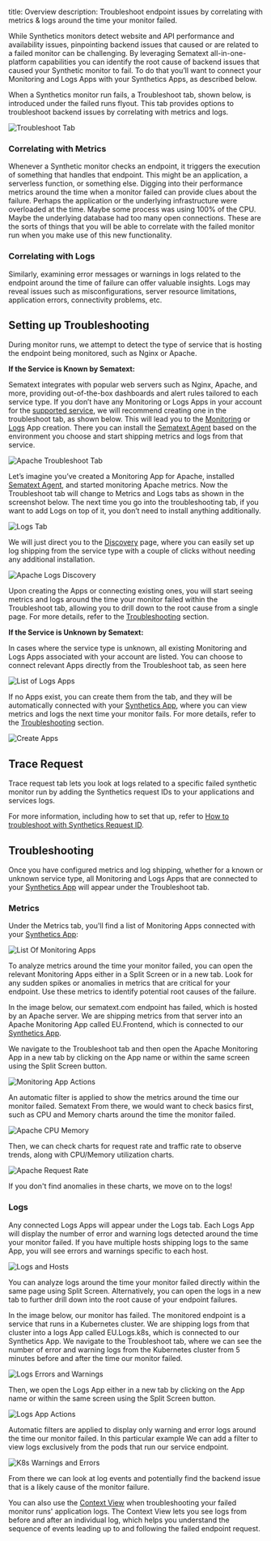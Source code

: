 title: Overview
description: Troubleshoot endpoint issues by correlating with metrics & logs around the time your monitor failed.

While Synthetics monitors detect website and API performance and availability issues, pinpointing backend issues that caused or are related to a failed monitor can be challenging. By leveraging Sematext all-in-one-platform capabilities you can identify the root cause of backend issues that caused your Synthetic monitor to fail. To do that you’ll want to connect your Monitoring and Logs Apps with your Synthetics Apps, as described below.

When a Synthetics monitor run fails, a Troubleshoot tab, shown below, is introduced under the failed runs flyout. This tab provides options to troubleshoot backend issues by correlating with metrics and logs.

![Troubleshoot Tab](../../images/synthetics/troubleshoot/troubleshoot-tab.png)

### Correlating with Metrics

Whenever a Synthetic monitor checks an endpoint, it triggers the execution of something that handles that endpoint. This might be an application, a serverless function, or something else.  Digging into their performance metrics around the time when a monitor failed can provide clues about the failure. Perhaps the application or the underlying infrastructure were overloaded at the time. Maybe some process was using 100% of the CPU. Maybe the underlying database had too many open connections. These are the sorts of things that you will be able to correlate with the failed monitor run when you make use of this new functionality.

### Correlating with Logs
Similarly, examining error messages or warnings in logs related to the endpoint around the time of failure can offer valuable insights. Logs may reveal issues such as misconfigurations, server resource limitations, application errors, connectivity problems, etc.

## Setting up Troubleshooting

During monitor runs, we attempt to detect the type of service that is hosting the endpoint being monitored, such as Nginx or Apache.

**If the Service is Known by Sematext:**

Sematext integrates with popular web servers such as Nginx, Apache, and more, providing out-of-the-box dashboards and alert rules tailored to each service type. If you don’t have any Monitoring or Logs Apps in your account for the [supported service](https://sematext.com/docs/integration/#monitoring-logs), we will recommend creating one in the troubleshoot tab, as shown below. This will lead you to the [Monitoring](https://sematext.com/docs/monitoring/) or [Logs](https://sematext.com/docs/logs/) App creation. There you can install the [Sematext Agent](https://sematext.com/docs/agents/sematext-agent/) based on the environment you choose and start shipping metrics and logs from that service.

![Apache Troubleshoot Tab](../../images/synthetics/troubleshoot/apache-troubleshoot-tab.png)

Let’s imagine you’ve created a Monitoring App for Apache, installed [Sematext Agent](https://sematext.com/docs/agents/sematext-agent/), and started monitoring Apache metrics. Now the Troubleshoot tab will change to Metrics and Logs tabs as shown in the screenshot below. The next time you go into the troubleshooting tab, if you want to add Logs on top of it, you don’t need to install anything additionally. 

![Logs Tab](../../images/synthetics/troubleshoot/logs-tab.png)

We will just direct you to the [Discovery](https://sematext.com/docs/fleet/discovery/) page, where you can easily set up log shipping from the service type with a couple of clicks without needing any additional installation. 

![Apache Logs Discovery](../../images/synthetics/troubleshoot/apache-logs-discovery.png)

Upon creating the Apps or connecting existing ones, you will start seeing metrics and logs around the time your monitor failed within the Troubleshoot tab, allowing you to drill down to the root cause from a single page. For more details, refer to the [Troubleshooting](#troubleshooting) section.

**If the Service is Unknown by Sematext:**

In cases where the service type is unknown, all existing Monitoring and Logs Apps associated with your account are listed. You can choose to connect relevant Apps directly from the Troubleshoot tab, as seen here

![List of Logs Apps](../../images/synthetics/troubleshoot/list-of-logs-apps.png)

If no Apps exist, you can create them from the tab, and they will be automatically connected with your [Synthetics App](https://sematext.com/docs/synthetics/), where you can view metrics and logs the next time your monitor fails. For more details, refer to the [Troubleshooting](#troubleshooting) section.

![Create Apps](../../images/synthetics/troubleshoot/create-apps.png)

## Trace Request

Trace request tab lets you look at logs related to a specific failed synthetic monitor run by adding the Synthetics request IDs to your applications and services logs.

For more information, including how to set that up, refer to [How to troubleshoot with Synthetics Request ID](https://sematext.com/docs/synthetics/troubleshoot/troubleshoot-request-id/).

## Troubleshooting

Once you have configured metrics and log shipping, whether for a known or unknown service type, all Monitoring and Logs Apps that are connected to your [Synthetics App](https://sematext.com/docs/synthetics/) will appear under the Troubleshoot  tab.

### Metrics

Under the Metrics tab, you'll find a list of Monitoring Apps connected with your [Synthetics App](https://sematext.com/docs/synthetics/):

![List Of Monitoring Apps](../../images/synthetics/troubleshoot/list-of-monitoring-apps.png)

To analyze metrics around the time your monitor failed, you can open the relevant Monitoring Apps either in a Split Screen or in a new tab. Look for any sudden spikes or anomalies in metrics that are critical for your endpoint. Use these metrics to identify potential root causes of the failure.

In the image below, our sematext.com endpoint has failed, which is hosted by an Apache server. We are shipping metrics from that server into an Apache Monitoring App called EU.Frontend, which is connected to our [Synthetics App](https://sematext.com/docs/synthetics/).

We navigate to the Troubleshoot tab and then open the Apache Monitoring App in a new tab by clicking on the App name or within the same screen using the Split Screen button.

![Monitoring App Actions](../../images/synthetics/troubleshoot/monitoring-app-actions.png)

An automatic filter is applied to show the metrics around the time our monitor failed. Sematext 
From there, we would want to check basics first, such as CPU and Memory charts around the time the monitor failed.

![Apache CPU Memory](../../images/synthetics/troubleshoot/apache-cpu-memory.png)

Then, we can check charts for request rate and traffic rate to observe trends, along with CPU/Memory utilization charts.

![Apache Request Rate](../../images/synthetics/troubleshoot/apache-request-rate.png)

If you don't find anomalies in these charts, we move on to the logs!

### Logs

Any connected Logs Apps will appear under the Logs tab. Each Logs App will display the number of error and warning logs detected around the time your monitor failed. If you have multiple hosts shipping logs to the same App, you will see errors and warnings specific to each host.

![Logs and Hosts](../../images/synthetics/troubleshoot/logs-and-hosts.png)

You can analyze logs around the time your monitor failed directly within the same page using Split Screen. Alternatively, you can open the logs in a new tab to further drill down into the root cause of your endpoint failures. 

In the image below, our monitor has failed. The monitored endpoint is a service that runs in a Kubernetes cluster. We are shipping logs from that cluster into a logs App called EU.Logs.k8s, which is connected to our Synthetics App. We navigate to the Troubleshoot tab, where we can see the number of error and warning logs from the Kubernetes cluster from 5 minutes before and after the time our monitor failed.

![Logs Errors and Warnings](../../images/synthetics/troubleshoot/logs-errors-and-warnings2.png)

Then, we open the Logs App either in a new tab by clicking on the App name or within the same screen using the Split Screen button.

![Logs App Actions](../../images/synthetics/troubleshoot/logs-app-actions.png)

Automatic filters are applied to display only warning and error logs around the time our monitor failed. In this particular example We can add a filter to view logs exclusively from the pods that run our service endpoint.

![K8s Warnings and Errors](../../images/synthetics/troubleshoot/k8s-warnings-and-errors.png)

From there we can look at log events and potentially find the backend issue that is a likely cause of the monitor failure. 

You can also use the [Context View](https://sematext.com/docs/logs/context-view/) when troubleshooting your failed monitor runs' application logs. The Context View lets you see logs from before and after an individual log, which helps you understand the sequence of events leading up to and following the failed endpoint request.

